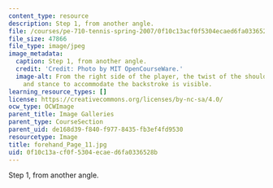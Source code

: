 ```yaml
---
content_type: resource
description: Step 1, from another angle.
file: /courses/pe-710-tennis-spring-2007/0f10c13acf0f5304ecaed6fa0336528b_forehand_Page_11.jpg
file_size: 47866
file_type: image/jpeg
image_metadata:
  caption: Step 1, from another angle.
  credit: 'Credit: Photo by MIT OpenCourseWare.'
  image-alt: From the right side of the player, the twist of the shoulders, hips,
    and stance to accommodate the backstroke is visible.
learning_resource_types: []
license: https://creativecommons.org/licenses/by-nc-sa/4.0/
ocw_type: OCWImage
parent_title: Image Galleries
parent_type: CourseSection
parent_uid: de168d39-f840-f977-8435-fb3ef4fd9530
resourcetype: Image
title: forehand_Page_11.jpg
uid: 0f10c13a-cf0f-5304-ecae-d6fa0336528b
---
```

Step 1, from another angle.